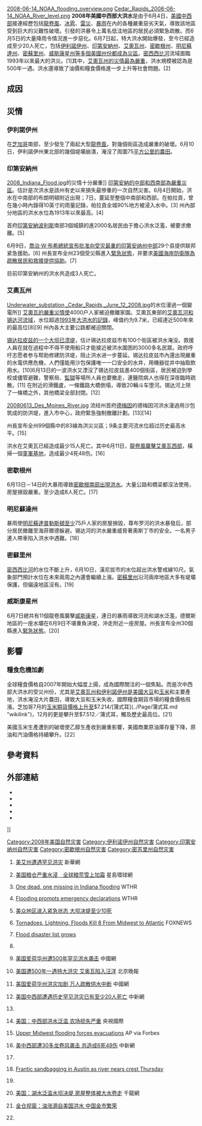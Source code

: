 [2008-06-14_NOAA_flooding_overview.png](https://zh.wikipedia.org/wiki/File:2008-06-14_NOAA_flooding_overview.png "fig:2008-06-14_NOAA_flooding_overview.png") [Cedar_Rapids_2008-06-14_NOAA_River_level.png](https://zh.wikipedia.org/wiki/File:Cedar_Rapids_2008-06-14_NOAA_River_level.png "fig:Cedar_Rapids_2008-06-14_NOAA_River_level.png") **2008年美國中西部大洪水**是由于6月4日，[美國中西部](../Page/美國中西部.md "wikilink")接連經歷包括[龍卷風](https://zh.wikipedia.org/wiki/龍卷風 "wikilink")、[冰雹](../Page/冰雹.md "wikilink")、[雷災](https://zh.wikipedia.org/wiki/雷電 "wikilink")、[暴雨](../Page/暴雨.md "wikilink")在內的各種嚴重惡劣天氣，導致該地區受到巨大的災難性破壞。引發的洪暴令上萬名低洼地區的居民必須緊急疏散。而6月5日的大量降雨令情況進一步惡化。6月7日起，特大洪水開始爆發，至今已經造成至少20人死亡，包括[伊利諾伊州](https://zh.wikipedia.org/wiki/伊利諾伊州 "wikilink")、[印第安納州](https://zh.wikipedia.org/wiki/印第安納州 "wikilink")、[艾奧瓦州](https://zh.wikipedia.org/wiki/艾奧瓦州 "wikilink")、[密歇根州](../Page/密歇根州.md "wikilink")、[明尼蘇達州](https://zh.wikipedia.org/wiki/明尼蘇達州 "wikilink")、[密蘇里州](../Page/密蘇里州.md "wikilink")、[威斯康星州等多個美國州份都成為災區](https://zh.wikipedia.org/wiki/威斯康星州 "wikilink")。[密西西比河](../Page/密西西比河.md "wikilink")流域面臨1993年以來最大的洪災。\[1\]其中，[艾奧瓦州的災情最為嚴重](https://zh.wikipedia.org/wiki/艾奧瓦州 "wikilink")，洪水規模被認為是500年一遇。洪水還導致了油價和糧食價格進一步上升等社會問題。\[2\]

## 成因

## 災情

### 伊利諾伊州

在[芝加哥](../Page/芝加哥.md "wikilink")南部，至少發生了兩起大型[龍卷風](https://zh.wikipedia.org/wiki/龍卷風 "wikilink")，對幾個街區造成嚴重的破壞。6月10日，伊利諾伊州東北部的幾個堤壩崩潰，淹沒了周圍75[平方公里的農田](https://zh.wikipedia.org/wiki/平方公里 "wikilink")。

### 印第安納州

[2008_Indiana_Flood.jpg](https://zh.wikipedia.org/wiki/File:2008_Indiana_Flood.jpg "fig:2008_Indiana_Flood.jpg")的災情十分嚴重\]\] [印第安納的中部和西南部為嚴重災區](https://zh.wikipedia.org/wiki/印第安納 "wikilink")。估計是次洪水是該州有史以來損失最慘重的一次自然災害。6月4日開始，洪水在中南部的布朗明頓附近出現；7日，蔓延至整個中南部和西部。在帕拉貢，曾在幾小時內錄得10英寸的雨量記錄，帕拉貢全城90%地方被浸入水中。\[3\] 州內部分地區的洪水水位為1913年以來最高。\[4\]

首府[印第安納波利斯](../Page/印第安納波利斯.md "wikilink")南部3個城鎮的進2000名居民由于擔心洪水泛濫，被要求撤離。\[5\]

6月9日，[喬治·W·布希](https://zh.wikipedia.org/wiki/喬治·W·布希 "wikilink")[總統宣布批准向受灾最重的印第安纳州中部](https://zh.wikipedia.org/wiki/美國總統 "wikilink")29个县提供联邦紧急援助。\[6\] 州長宣布全州23個受災縣進入[緊急狀態](https://zh.wikipedia.org/wiki/緊急狀態 "wikilink")，并要求[美國海岸防衛隊為疏散居民和救援提供協助](https://zh.wikipedia.org/wiki/美國海岸防衛隊 "wikilink")。\[7\]

目前印第安納州的洪水共造成3人死亡。

### 艾奧瓦州

[Underwater_substation,_Cedar_Rapids,_June_12_2008.jpg](https://zh.wikipedia.org/wiki/File:Underwater_substation,_Cedar_Rapids,_June_12_2008.jpg "fig:Underwater_substation,_Cedar_Rapids,_June_12_2008.jpg")的水位漫過一個變電所\]\] [艾奧瓦的嚴重災情使](https://zh.wikipedia.org/wiki/艾奧瓦 "wikilink")4000户人家被迫撤離家園。艾奧瓦東部的[艾奧瓦河和](https://zh.wikipedia.org/wiki/艾奧瓦河 "wikilink")[锡达河流域](https://zh.wikipedia.org/wiki/锡达河 "wikilink")，水位超過[1993年大洪水的記錄](https://zh.wikipedia.org/wiki/1993年大洪水 "wikilink")，峰值约为9.7米，已經達近500年來的最高位\[8\]\[9\] 州內各大主要公路都被迫關閉。

[锡达拉皮兹的一个大坝已溃堤](https://zh.wikipedia.org/wiki/锡达拉皮兹 "wikilink")，估计锡达拉皮兹市有100个街區被洪水淹没。救援人員在就在過程中不得不使用船只才能接近被洪水圍困的3000多名民眾。政府呼吁志愿者参与帮助修建防洪堤，阻止洪水进一步蔓延。锡达拉皮兹市內還出現嚴重的水電供應危機，人們僅能用沙包保護唯一一口安全的水井，用機器從井中抽取飲用水。\[10\]6月13日的一波洪水又湮沒了锡达拉皮兹進400個街區，居民被迫到學校或儘管避難，警察局、[監獄](../Page/監獄.md "wikilink")等場所人員也要撤走，連醫院病人也得在深夜臨時疏散。\[11\] 在附近的滑鐵盧，一條鐵路大橋倒塌，導致20輛斗车堕河。锡达河上除了一條橋之外，其他橋梁全部封閉。\[12\]

[20080613_Des_Moines_River.jpg](https://zh.wikipedia.org/wiki/File:20080613_Des_Moines_River.jpg "fig:20080613_Des_Moines_River.jpg") 流经州首府[德梅因](../Page/德梅因.md "wikilink")的德梅因河洪水漫過用沙包筑成的防洪堤，進入市中心，政府緊急強制撤離計劃。\[13\]\[14\]

州長宣布全州99個縣中的83線為洪災災區；9条主要河流水位超过历史最高水平。\[15\]

洪水在艾奧瓦已經造成最少15人死亡。其中6月11日，[龍卷風襲擊艾奧瓦西部](https://zh.wikipedia.org/wiki/龍卷風 "wikilink")，橫掃一個[童軍基地](https://zh.wikipedia.org/wiki/童軍 "wikilink")，造成最少4死48伤。\[16\]

### 密歇根州

6月13日－14日的大暴雨導致[密歇根南部出現洪水](https://zh.wikipedia.org/wiki/密歇根 "wikilink")。大量公路和橋梁都沒法使用，房屋損毀嚴重。至少造成8人死亡。\[17\]

### 明尼蘇達州

暴雨使[明尼蘇達普勒斯頓至少](https://zh.wikipedia.org/wiki/明尼蘇達 "wikilink")75戶人家的房屋損毀，尊布罗河的洪水暴發后，部分居民撤離至海菲爾德躲避。锡达河的洪水嚴重威脅著奧斯丁市的安全。一名男子連人帶車陷入洪水中遇難。\[18\]

### 密蘇里州

[密西西比河](../Page/密西西比河.md "wikilink")的水位不斷上升，6月10日，漢尼拔市的水位超出洪水警戒線10尺。氣象部門預計水位在未來兩周之內還會繼續上漲。[密蘇里州](../Page/密蘇里州.md "wikilink")沿河兩岸地區大多有堤壩保護，但偏遠地區沒有。\[19\]

### 威斯康星州

6月7日總共有11個龍卷風襲擊[威斯康星](https://zh.wikipedia.org/wiki/威斯康星 "wikilink")，連日的暴雨導致河流和湖水泛濫，德爾斯地區的一座水壩在6月9日不堪重負決堤，沖走附近一座房屋。州長宣布全州30個縣進入[緊急狀態](https://zh.wikipedia.org/wiki/緊急狀態 "wikilink")。\[20\]

## 影響

### 糧食危機加劇

全球糧食價格自2007年開始大幅度上揚，成為國際關注的一個焦點。而是次中西部大洪水的受災州份，尤其是[艾奧瓦州和](https://zh.wikipedia.org/wiki/艾奧瓦州 "wikilink")[伊利諾伊州是美國](https://zh.wikipedia.org/wiki/伊利諾伊州 "wikilink")[大豆](../Page/大豆.md "wikilink")和[玉米](../Page/玉米.md "wikilink")和主要產地，洪水淹沒大片農田，導致大豆和玉米失收，國際糧食期貨市場的糧食價格飛漲。芝加哥7月的[玉米](../Page/玉米.md "wikilink")[期貨價格上升至](https://zh.wikipedia.org/wiki/期貨 "wikilink")$7.214/[蒲式耳](../Page/蒲式耳.md "wikilink")，12月的更是攀升至$7.512／蒲式耳，觸及歷史最高位。\[21\]

美國玉米生產遭到的破壞使乙醇生產收到嚴重影響，美國商業原油庫存量下降，原油和汽油價格持續攀升。\[22\]

## 參考資料

## 外部連結

  -
  -
  -
  -
  -
\]\]

[Category:2008年美国自然灾害](https://zh.wikipedia.org/wiki/Category:2008年美国自然灾害 "wikilink") [Category:伊利诺伊州自然灾害](https://zh.wikipedia.org/wiki/Category:伊利诺伊州自然灾害 "wikilink") [Category:印第安纳州自然灾害](https://zh.wikipedia.org/wiki/Category:印第安纳州自然灾害 "wikilink") [Category:密歇根州自然灾害](https://zh.wikipedia.org/wiki/Category:密歇根州自然灾害 "wikilink") [Category:密苏里州自然灾害](https://zh.wikipedia.org/wiki/Category:密苏里州自然灾害 "wikilink")

1.  [美艾州遭遇罕见洪灾](http://news.xinhuanet.com/newscenter/2008-06/15/content_8366207.htm) 新華網

2.  [美国粮仓严重水浸　全球粮荒雪上加霜](http://news.cnfol.com/080613/101,1594,4281647,00.shtml) 星島環球網

3.  [One dead, one missing in Indiana flooding](http://www.wthr.com/global/story.asp?s=8447831)  WTHR

4.  [Flooding prompts emergency declarations](http://www.wthr.com/Global/story.asp?S=8445680)  WTHR

5.  [美众地区进入紧急状态 大坝决堤至少10死](http://news.163.com/08/0610/09/4E2MP5AQ0001121M.html)

6.  [Tornadoes, Lightning, Floods Kill 8 From Midwest to Atlantic](http://www.foxnews.com/story/0,2933,364282,00.html)  FOXNEWS

7.  [Flood disaster list grows](http://www.indystar.com/apps/pbcs.dll/article?AID=/20080608/NEWS/80608002)

8.

9.  [美国爱荷华州遭500年罕见洪水袭击](http://news.sina.com.cn/w/2008-06-13/134215739233.shtml) 中國網

10. [美国遭500年一遇特大洪灾 艾奥瓦陷入汪洋](http://www.ce.cn/xwzx/gjss/gdxw/200806/14/t20080614_15829271.shtml) 北京晚報

11. [美国爱荷华州洪灾加剧 万人疏散供水中断](http://world.newssc.org/system/2008/06/14/010896117.shtml) 中國網

12. [美国中西部遭遇历史罕见洪灾已有至少20人死亡](http://www.chinanews.com.cn/gj/ywdd/news/2008/06-14/1281654.shtml) 中新網

13.
14. [美国：中西部洪水泛滥 农场损失严重](http://travel.hexun.com/2008-06-12/106639138.html) 央視國際

15. [Upper Midwest flooding forces evacuations](http://www.forbes.com/feeds/ap/2008/06/13/ap5114952.html) AP via Forbes

16. [美中西部遭30多龙卷风袭击 共造成6死48伤](http://www.chinanews.com.cn/gj/bm/news/2008/06-13/1280395.shtml) 中新網

17.
18. [Frantic sandbagging in Austin as river nears crest Thursday](http://www.kare11.com/news/news_article.aspx?storyid=514314)

19.

20. [美国：湖水泛滥水坝决堤 房屋整体被大水卷走](http://nv.qianlong.com/33530/2008/06/10/2400@4483657.htm) 千龍網

21. [金仓视窗：油涨源自美国洪水 中国金市繁荣](http://gold.hexun.com/2008-06-12/106642378.html)

22.